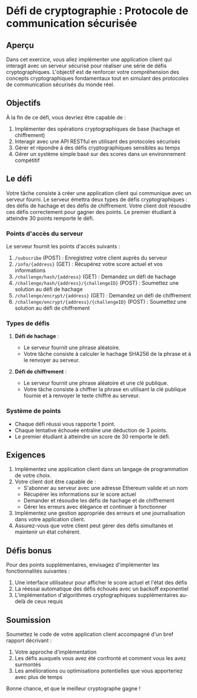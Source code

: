 # Défi de cryptographie : Protocole de communication sécurisée

## Aperçu
Dans cet exercice, vous allez implémenter une application client qui interagit avec un serveur sécurisé pour réaliser une série de défis cryptographiques. L'objectif est de renforcer votre compréhension des concepts cryptographiques fondamentaux tout en simulant des protocoles de communication sécurisés du monde réel.

## Objectifs
À la fin de ce défi, vous devriez être capable de :
1. Implémenter des opérations cryptographiques de base (hachage et chiffrement)
2. Interagir avec une API RESTful en utilisant des protocoles sécurisés
3. Gérer et répondre à des défis cryptographiques sensibles au temps
4. Gérer un système simple basé sur des scores dans un environnement compétitif

## Le défi
Votre tâche consiste à créer une application client qui communique avec un serveur fourni. Le serveur émettra deux types de défis cryptographiques : des défis de hachage et des défis de chiffrement. Votre client doit résoudre ces défis correctement pour gagner des points. Le premier étudiant à atteindre 30 points remporte le défi.

### Points d'accès du serveur
Le serveur fournit les points d'accès suivants :

1. `/subscribe` (POST) : Enregistrez votre client auprès du serveur
2. `/info/{address}` (GET) : Récupérez votre score actuel et vos informations
3. `/challenge/hash/{address}` (GET) : Demandez un défi de hachage
4. `/challenge/hash/{address}/{challengeID}` (POST) : Soumettez une solution au défi de hachage
5. `/challenge/encrypt/{address}` (GET) : Demandez un défi de chiffrement
6. `/challenge/encrypt/{address}/{challengeID}` (POST) : Soumettez une solution au défi de chiffrement

### Types de défis

1. **Défi de hachage** : 
   - Le serveur fournit une phrase aléatoire.
   - Votre tâche consiste à calculer le hachage SHA256 de la phrase et à le renvoyer au serveur.

2. **Défi de chiffrement** :
   - Le serveur fournit une phrase aléatoire et une clé publique.
   - Votre tâche consiste à chiffrer la phrase en utilisant la clé publique fournie et à renvoyer le texte chiffré au serveur.

### Système de points
- Chaque défi réussi vous rapporte 1 point.
- Chaque tentative échouée entraîne une déduction de 3 points.
- Le premier étudiant à atteindre un score de 30 remporte le défi.

## Exigences
1. Implémentez une application client dans un langage de programmation de votre choix.
2. Votre client doit être capable de :
   - S'abonner au serveur avec une adresse Ethereum valide et un nom
   - Récupérer les informations sur le score actuel
   - Demander et résoudre les défis de hachage et de chiffrement
   - Gérer les erreurs avec élégance et continuer à fonctionner
3. Implémentez une gestion appropriée des erreurs et une journalisation dans votre application client.
4. Assurez-vous que votre client peut gérer des défis simultanés et maintenir un état cohérent.

## Défis bonus
Pour des points supplémentaires, envisagez d'implémenter les fonctionnalités suivantes :
1. Une interface utilisateur pour afficher le score actuel et l'état des défis
2. La réessai automatique des défis échoués avec un backoff exponentiel
3. L'implémentation d'algorithmes cryptographiques supplémentaires au-delà de ceux requis

## Soumission
Soumettez le code de votre application client accompagné d'un bref rapport décrivant :
1. Votre approche d'implémentation
2. Les défis auxquels vous avez été confronté et comment vous les avez surmontés
3. Les améliorations ou optimisations potentielles que vous apporteriez avec plus de temps

Bonne chance, et que le meilleur cryptographe gagne !